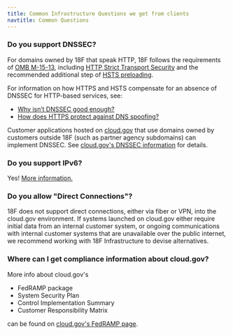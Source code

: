 ```yaml
---
title: Common Infrastructure Questions we get from clients
navtitle: Common Questions
---
```


### Do you support DNSSEC?

For domains owned by 18F that speak HTTP, 18F follows the requirements of [OMB M-15-13](https://www.whitehouse.gov/sites/whitehouse.gov/files/omb/memoranda/2015/m-15-13.pdf), including [HTTP Strict Transport Security](https://https.cio.gov/hsts/) and the recommended additional step of [HSTS preloading](https://https.cio.gov/hsts/#hsts-preloading). 

For information on how HTTPS and HSTS compensate for an absence of DNSSEC for HTTP-based services, see:

* [Why isn’t DNSSEC good enough?](https://https.cio.gov/faq/#why-isnt-dnssec-good-enough)
* [How does HTTPS protect against DNS spoofing?](https://https.cio.gov/faq/#how-does-https-protect-against-dns-spoofing)

Customer applications hosted on [cloud.gov](https://cloud.gov) that use domains owned by customers outside 18F (such as partner agency subdomains) can implement DNSSEC. See [cloud.gov's DNSSEC information](https://cloud.gov/docs/apps/custom-domains/) for details.

### Do you support IPv6?

Yes! [More information.](https://cloud.gov/docs/apps/custom-domains/)

### Do you allow "Direct Connections"?

18F does not support direct connections, either via fiber or VPN, into the cloud.gov environment. If systems launched on cloud.gov either require initial data from an internal customer system, or ongoing communications with internal customer systems that are unavailable over the public internet, we recommend working with 18F Infrastructure to devise alternatives.

### Where can I get compliance information about cloud.gov?

More info about cloud.gov's

* FedRAMP package
* System Security Plan
* Control Implementation Summary
* Customer Responsibility Matrix

can be found on [cloud.gov's FedRAMP page](https://cloud.gov/overview/security/fedramp-tracker/#how-you-can-use-this-p-ato).
